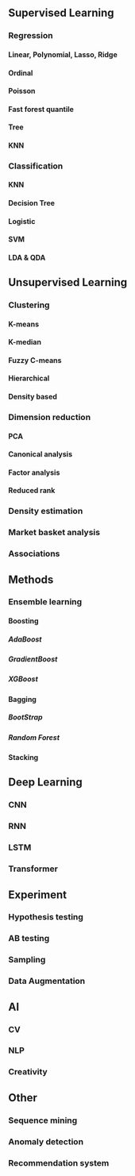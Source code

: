 ## Supervised Learning

### Regression

#### Linear, Polynomial, Lasso, Ridge
#### Ordinal
#### Poisson
#### Fast forest quantile 
#### Tree
#### KNN

### Classification

#### KNN
#### Decision Tree
#### Logistic
#### SVM
#### LDA & QDA

## Unsupervised Learning

### Clustering

#### K-means
#### K-median
#### Fuzzy C-means
#### Hierarchical
#### Density based

### Dimension reduction
#### PCA
#### Canonical analysis
#### Factor analysis
#### Reduced rank


### Density estimation

### Market basket analysis



### Associations


## Methods
### Ensemble learning
#### Boosting
##### AdaBoost
##### GradientBoost
##### XGBoost

#### Bagging
##### BootStrap
##### Random Forest

#### Stacking

## Deep Learning
### CNN
### RNN
### LSTM
### Transformer



## Experiment

### Hypothesis testing

### AB testing

### Sampling

### Data Augmentation

## AI
### CV
### NLP
### Creativity

## Other

### Sequence mining

### Anomaly detection

### Recommendation system